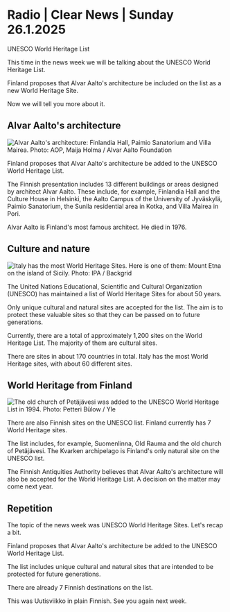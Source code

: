 # Radio \| Clear News \| Sunday 26.1.2025

UNESCO World Heritage List

This time in the news week we will be talking about the UNESCO World Heritage List.

Finland proposes that Alvar Aalto's architecture be included on the list as a new World Heritage Site.

Now we will tell you more about it.

## Alvar Aalto's architecture

![Alvar Aalto's architecture: Finlandia Hall, Paimio Sanatorium and Villa Mairea. Photo: AOP, Maija Holma / Alvar Aalto Foundation](https://images.cdn.yle.fi/image/upload/c_crop,h_1080,w_1919,x_0,y_0/ar_1.777777777777777,c_fill,g_faces,h_431,w_767/dpr_1.0/q_auto:eco/f_auto/fl_lossy/v1737630664/39-1410762679222cd1b419)

Finland proposes that Alvar Aalto's architecture be added to the UNESCO World Heritage List.

The Finnish presentation includes 13 different buildings or areas designed by architect Alvar Aalto. These include, for example, Finlandia Hall and the Culture House in Helsinki, the Aalto Campus of the University of Jyväskylä, Paimio Sanatorium, the Sunila residential area in Kotka, and Villa Mairea in Pori.

Alvar Aalto is Finland's most famous architect. He died in 1976.

## Culture and nature

![Italy has the most World Heritage Sites. Here is one of them: Mount Etna on the island of Sicily. Photo: IPA / Backgrid ](https://images.cdn.yle.fi/image/upload/c_crop,h_1125,w_2000,x_0,y_207/ar_1.777777777777777,c_fill,g_faces,h_431,w_767/dpr_1.0/q_auto:eco/f_auto/fl_lossy/v1691999494/39-115619964d9dc94d5c98)

The United Nations Educational, Scientific and Cultural Organization (UNESCO) has maintained a list of World Heritage Sites for about 50 years.

Only unique cultural and natural sites are accepted for the list. The aim is to protect these valuable sites so that they can be passed on to future generations.

Currently, there are a total of approximately 1,200 sites on the World Heritage List. The majority of them are cultural sites.

There are sites in about 170 countries in total. Italy has the most World Heritage sites, with about 60 different sites.

## World Heritage from Finland

![The old church of Petäjävesi was added to the UNESCO World Heritage List in 1994. Photo: Petteri Bülow / Yle](https://images.cdn.yle.fi/image/upload/c_crop,h_4185,w_7440,x_0,y_313/ar_1.777777777777777,c_fill,g_faces,h_431,w_767/dpr_1.0/q_auto:eco/f_auto/fl_lossy/v1724918453/39-134044566d028d36a06b)

There are also Finnish sites on the UNESCO list. Finland currently has 7 World Heritage sites.

The list includes, for example, Suomenlinna, Old Rauma and the old church of Petäjävesi. The Kvarken archipelago is Finland's only natural site on the UNESCO list.

The Finnish Antiquities Authority believes that Alvar Aalto's architecture will also be accepted for the World Heritage List. A decision on the matter may come next year.

## Repetition

The topic of the news week was UNESCO World Heritage Sites. Let's recap a bit.

Finland proposes that Alvar Aalto's architecture be added to the UNESCO World Heritage List.

The list includes unique cultural and natural sites that are intended to be protected for future generations.

There are already 7 Finnish destinations on the list.

This was Uutisviikko in plain Finnish. See you again next week.


